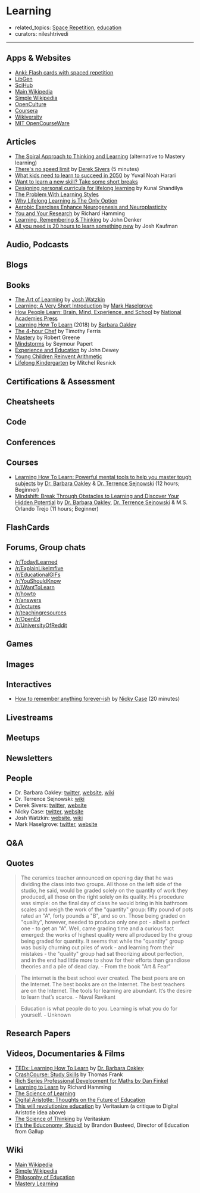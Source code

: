 # Learning

- related_topics: [Space Repetition](spaced-repetition.md), [education](education.md)
- curators: nileshtrivedi

---

## Apps & Websites

- [Anki: Flash cards with spaced repetition](https://apps.ankiweb.net/)
- [LibGen](http://gen.lib.rus.ec/)
- [SciHub](https://sci-hub.tw/)
- [Main Wikipedia](https://en.wikipedia.org/)
- [Simple Wikipedia](https://simple.wikipedia.org/)
- [OpenCulture](http://www.openculture.com/)
- [Coursera](https://coursera.org)
- [Wikiversity](https://en.wikiversity.org/wiki/Wikiversity:Main_Page)
- [MIT OpenCourseWare](https://en.wikiversity.org/wiki/Wikiversity:Main_Page)

## Articles

- [The Spiral Approach to Thinking and Learning](https://www.av8n.com/physics/spiral-approach.htm) (alternative to Mastery learning)
- [There's no speed limit](https://sivers.org/kimo) by [Derek Sivers](#people) (5 minutes)
- [What kids need to learn to succeed in 2050](https://medium.com/s/youthnow/yuval-noah-harari-21-lessons-21st-century-what-kids-need-to-learn-now-to-succeed-in-2050-1b72a3fb4bcf) by Yuval Noah Harari
- [Want to learn a new skill? Take some short breaks](https://www.ninds.nih.gov/News-Events/News-and-Press-Releases/Press-Releases/Want-learn-new-skill-Take-some-short-breaks)
- [Designing personal curricula for lifelong learning](https://medium.com/swlh/designing-personal-curricula-for-lifelong-learning-9f2b2d21b893) by Kunal Shandilya
- [The Problem With Learning Styles](https://www.scientificamerican.com/article/the-problem-with-learning-styles/)
- [Why Lifelong Learning is The Only Option](http://www.gettingsmart.com/2017/01/10-reasons-why-lifelong-learning-is-the-only-option/)
- [Aerobic Exercises Enhance Neurogenesis and Neuroplasticity](https://sharpbrains.com/resources/2-the-4-pillars-of-brain-maintenance/physical-exercise-why-aerobic-exercise-enhances-neurogenesis-and-neuroplasticity/)
- [You and Your Research](https://jamesclear.com/great-speeches/you-and-your-research-by-richard-hamming) by Richard Hamming
- [Learning, Remembering & Thinking](https://www.av8n.com/physics/thinking.htm) by John Denker
- [All you need is 20 hours to learn something new](https://ideas.ted.com/dont-have-10000-hours-to-learn-something-new-thats-fine-all-you-need-is-20-hours/) by Josh Kaufman

## Audio, Podcasts

## Blogs

## Books

- [The Art of Learning](https://www.goodreads.com/book/show/857333.The_Art_of_Learning) by [Josh Watzkin](#people)
- [Learning: A Very Short Introduction](https://www.goodreads.com/book/show/27310222-learning) by [Mark Haselgrove](#people)
- [How People Learn: Brain, Mind, Experience, and School](https://www.nap.edu/catalog/9853/how-people-learn-brain-mind-experience-and-school-expanded-edition) by [National Academies Press](https://www.nap.edu)
- [Learning How To Learn](https://www.goodreads.com/book/show/36647421-learning-how-to-learn?ac=1&from_search=true) (2018) by [Barbara Oakley](#people)
- [The 4-hour Chef](https://www.goodreads.com/book/show/13129810-the-4-hour-chef) by Timothy Ferris
- [Mastery](https://www.goodreads.com/book/show/13589182-mastery) by Robert Greene
- [Mindstorms](https://mindstorms.media.mit.edu/) by Seymour Papert
- [Experience and Education](https://books.google.co.in/books?id=JhjPK4FKpCcC&redir_esc=y) by John Dewey
- [Young Children Reinvent Arithmetic](https://books.google.co.in/books/about/Young_Children_Reinvent_Arithmetic.html?id=XWPdDgAAQBAJ&redir_esc=y)
- [Lifelong Kindergarten](https://mitpress.mit.edu/books/lifelong-kindergarten) by Mitchel Resnick

## Certifications & Assessment

## Cheatsheets

## Code

## Conferences

## Courses

- [Learning How To Learn: Powerful mental tools to help you master tough subjects](https://www.coursera.org/learn/learning-how-to-learn/) by [Dr. Barbara Oakley](#people) & [Dr. Terrence Sejnowski](https://www.coursera.org/instructor/terry) (12 hours; Beginner)
- [Mindshift: Break Through Obstacles to Learning and Discover Your Hidden Potential](https://www.coursera.org/learn/mindshift) by [Dr. Barbara Oakley](#people), [Dr. Terrence Sejnowski](https://www.coursera.org/instructor/terry) & M.S. Orlando Trejo (11 hours; Beginner)

## FlashCards

## Forums, Group chats

- [/r/TodayILearned](https://www.reddit.com/r/todayilearned/top/?sort=top&t=all)
- [/r/ExplainLikeImfive](https://www.reddit.com/r/explainlikeimfive/top/?sort=top&t=all)
- [/r/EducationalGIFs](https://www.reddit.com/r/educationalgifs/top/?sort=top&t=all)
- [/r/YouShouldKnow](https://www.reddit.com/r/YouShouldKnow/top/?sort=top&t=all)
- [/r/IWantToLearn](https://www.reddit.com/r/IWantToLearn/top/?sort=top&t=all)
- [/r/howto](https://www.reddit.com/r/howto/top/?sort=top&t=all)
- [/r/answers](https://www.reddit.com/r/answers/top/?sort=top&t=all)
- [/r/lectures](https://www.reddit.com/r/lectures/top/?sort=top&t=all)
- [/r/teachingresources](https://www.reddit.com/r/teachingresources/top/?sort=top&t=all)
- [/r/OpenEd](https://www.reddit.com/r/OpenEd/top/?sort=top&t=all)
- [/r/UniversityOfReddit](https://www.reddit.com/r/universityofreddit/)

## Games

## Images

## Interactives

- [How to remember anything forever-ish](https://ncase.me/remember/) by [Nicky Case](#people) (20 minutes)

## Livestreams

## Meetups

## Newsletters

## People

- Dr. Barbara Oakley: [twitter](https://twitter.com/barbaraoakley), [website](https://barbaraoakley.com/), [wiki](https://en.wikipedia.org/wiki/Barbara_Oakley)
- Dr. Terrence Sejnowski: [wiki](https://en.wikipedia.org/wiki/Terry_Sejnowski)
- Derek Sivers: [twitter](https://twitter.com/sivers/), [website](https://sivers.org/)
- Nicky Case: [twitter](https://twitter.com/ncasenmare), [website](https://ncase.me/)
- Josh Watzkin: [website](http://www.joshwaitzkin.com/), [wiki](https://en.wikipedia.org/wiki/Joshua_Waitzkin)
- Mark Haselgrove: [twitter](https://twitter.com/MarkHaselgrove), [website](https://www.nottingham.ac.uk/psychology/people/mark.haselgrove)

## Q&A

## Quotes

> The ceramics teacher announced on opening day that he was dividing the class into two groups. All those on the left side of the studio, he said, would be graded solely on the quantity of work they produced, all those on the right solely on its quality. His procedure was simple: on the final day of class he would bring in his bathroom scales and weigh the work of the "quantity" group: fifty pound of pots rated an "A", forty pounds a "B", and so on. Those being graded on "quality", however, needed to produce only one pot - albeit a perfect one - to get an "A". Well, came grading time and a curious fact emerged: the works of highest quality were all produced by the group being graded for quantity. It seems that while the "quantity" group was busily churning out piles of work - and learning from their mistakes - the "quality" group had sat theorizing about perfection, and in the end had little more to show for their efforts than grandiose theories and a pile of dead clay. - From the book "Art & Fear"

> The internet is the best school ever created. The best peers are on the Internet. The best books are on the Internet. The best teachers are on the Internet. The tools for learning are abundant. It’s the desire to learn that’s scarce. - Naval Ravikant

> Education is what people do to you. Learning is what you do for yourself. - Unknown

## Research Papers

## Videos, Documentaries & Films

- [TEDx: Learning How To Learn](https://www.youtube.com/watch?v=O96fE1E-rf8) by [Dr. Barbara Oakley](#people)
- [CrashCourse: Study Skills](https://www.youtube.com/watch?v=IhuwS5ZLwKY&list=PL8dPuuaLjXtNcAJRf3bE1IJU6nMfHj86W) by Thomas Frank
- [Rich Series Professional Development for Maths by Dan Finkel](https://mathspathway.com/media-library/)
- [Learning to Learn](https://www.youtube.com/playlist?list=PL2FF649D0C4407B30) by Richard Hamming
- [The Science of Learning](https://youtu.be/8i-nkurgt_4)
- [Digital Aristotle: Thoughts on the Future of Education](https://www.youtube.com/watch?v=7vsCAM17O-M)
- [This will revolutionize education](https://www.youtube.com/watch?v=GEmuEWjHr5c) by Veritasium (a critique to Digital Aristotle idea above)
- [The Science of Thinking](https://www.youtube.com/watch?v=UBVV8pch1dM) by Veritasium
- [It's the Educonomy, Stupid!](https://www.c-span.org/video/?c4502496/brandon-busteed-speech) by Brandon Busteed, Director of Education from Gallup

## Wiki

- [Main Wikipedia](https://en.wikipedia.org/wiki/Learning)
- [Simple Wikipedia](https://simple.wikipedia.org/wiki/Learning)
- [Philosophy of Education](https://en.wikipedia.org/wiki/Philosophy_of_education)
- [Mastery Learning](https://en.wikipedia.org/wiki/Mastery_learning)